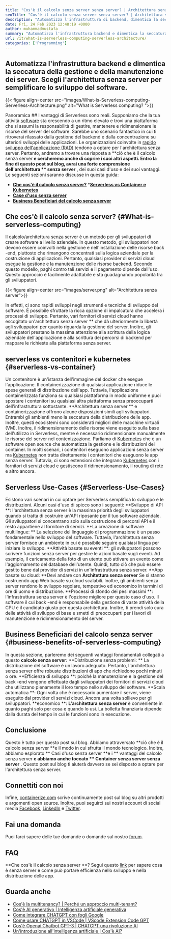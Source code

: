 ```yaml
---
title: "Cos'è il calcolo senza server senza server? | Architettura senza server" 
seoTitle: "Cos'è il calcolo senza server senza server? | Architettura senza server" 
description: "Automatizza l'infrastruttura di backend, dimentica la seccatura della gestione e della manutenzione dei server. Scegli l'architettura senza server per semplificare lo sviluppo del software." 
date: Fri, 24 Feb 2023 12:48:19 +0000
author: muhammadmustafa
summary: "Automatizza l'infrastruttura backend e dimentica la seccatura di Managing & AMP; Mantenimento dei server. Scegli l'architettura senza server per semplificare lo sviluppo del software." 
url: /it/what-is-serverless-computing-serverless-architecture/
categories: ['Programming']
---
```


## Automatizza l'infrastruttura backend e dimentica la seccatura della gestione e della manutenzione dei server. Scegli l'architettura senza server per semplificare lo sviluppo del software.

{{< figure align=center src="images/What-is-Serverless-computing-Serverless-Architecture.png" alt="What is Serverless computing? ">}}


Panoramica ##
I vantaggi di Serverless sono reali. Supponiamo che la tua attività [software][1] sta crescendo a un ritmo elevato e trovi una piattaforma che si assumi la responsabilità di gestire, mantenere e ridimensionare le risorse del server del software. Sarebbe uno scenario fantastico in cui ti ritroverai rilassato dalla gestione del backend e dalla concentrazione su ulteriori sviluppi delle applicazioni. Le organizzazioni coinvolte in [rapido sviluppo dell'applicazione (RAD)][2] tendono a optare per l'architettura senza server. Pertanto, andremo a trovare una risposta a **ciò che è il calcolo senza server  **e cercheremo anche di coprire i suoi altri aspetti. Entro la fine di questo post sul blog, avrai una forte comprensione dell'architettura **  senza server** , dei suoi casi d'uso e dei suoi vantaggi.
Le seguenti sezioni saranno discusse in questa guida:
  * **[Che cos'è il calcolo senza server?][3]**
  *[**Serverless vs Container e Kubernetes** ][4]
  * **[Case d'uso senza server][5]**
  * **[Business Beneficiari del calcolo senza server][6]**

## Che cos'è il calcolo senza server?   {#What-is-serverless-computing}
Il calcolo/architettura senza server è un metodo per gli sviluppatori di creare software a livello aziendale. In questo metodo, gli sviluppatori non devono essere coinvolti nella gestione e nell'installazione delle risorse back -end, piuttosto che rimangono concentrati sulla logica aziendale per la costruzione di applicazioni. Pertanto, qualsiasi provider di servizi cloud esegue la gestione e la manutenzione delle risorse backend. Secondo questo modello, paghi contro tali servizi e il pagamento dipende dall'uso. Questo approccio è facilmente adattabile e sta guadagnando popolarità tra gli sviluppatori.

{{< figure align=center src="images/server.png" alt="Architettura senza server">}}

In effetti, ci sono rapidi sviluppi negli strumenti e tecniche di sviluppo del software. È possibile sfruttare la ricca opzione di impalcatura che accelera i processi di sviluppo. Pertanto, vari fornitori di servizi cloud hanno escogitato un'architettura senza server ** che dà ulteriormente la libertà agli sviluppatori per quanto riguarda la gestione del server. Inoltre, gli sviluppatori prestano la massima attenzione alla scrittura della logica aziendale dell'applicazione e alla scrittura dei percorsi di backend per mappare le richieste alla piattaforma senza server.

## serverless vs contenitori e kubernetes   {#serverless-vs-container}
Un contenitore è un'istanza dell'immagine del docker che esegue l'applicazione. Il containerizzazione di qualsiasi applicazione riduce le spese generali di distribuzione dell'app. Tuttavia, l'applicazione containerizzata funziona su qualsiasi piattaforma in modo uniforme e puoi spostare i contenitori su qualsiasi altra piattaforma senza preoccuparti dell'infrastruttura sottostante.
**Architettura senza server ** e containerizzazione offrono alcune disposizioni simili agli sviluppatori. Entrambi gli ambienti meno la seccatura della distribuzione delle app. Inoltre, questi ecosistemi sono considerati migliori delle macchine virtuali (VM). Inoltre, il ridimensionamento delle risorse viene eseguito sulla base dell'utilizzo in Serverless, mentre è necessario ridimensionare manualmente le risorse del server nel contenizzazione.
Parliamo di [Kubernetes][7] che è un software open source che automatizza la gestione e le distribuzioni dei container. In molti scenari, i contenitori eseguono applicazioni senza server ma [Kubernetes][7] non tratta direttamente i contenitori che eseguono le app senza server. Tuttavia, ci sono estensioni che integrano [Kubernetes][7] con i fornitori di servizi cloud e gestiscono il ridimensionamento, il routing di rete e altro ancora.

## Serverless Use-Cases   {#Serverless-Use-Cases}
Esistono vari scenari in cui optare per Serverless semplifica lo sviluppo e le distribuzioni. Alcuni casi d'uso di spicco sono i seguenti:
**Sviluppo di API **: l'architettura senza server è la massima priorità degli sviluppatori quando si tratta di costruire un'API riposante per il tuo software aziendale. Gli sviluppatori si concentrano solo sulla costruzione di percorsi API e il resto appartiene al fornitore di servizi.
**La creazione di software multilingue: ** La selezione del linguaggio di programmazione è un passo fondamentale nello sviluppo del software. Tuttavia, l'architettura senza server fornisce un ambiente in cui è possibile seguire qualsiasi lingua per iniziare lo sviluppo.
**Attività basate su eventi **: gli sviluppatori possono scrivere funzioni senza server per gestire le azioni basate sugli eventi. Ad esempio, il caricamento della foto di un utente può attivare un evento come l'aggiornamento del database dell'utente. Quindi, tutto ciò che può essere gestito bene dal provider di servizi in un'infrastruttura senza server.
**App basate su cloud: **Devi andare con  **Architettura senza server**   Se si stanno costruendo app Web basate su cloud scalabili. Inoltre, gli ambienti senza server rendono lo sviluppo regolare, tempestivo ed economico in termini di ore di uomo e distribuzione.
**Processi di sfondo dei pesi massimi **: l'infrastruttura senza server è l'opzione migliore per questo caso d'uso. Il software il cui back -end è responsabile della gestione di vaste attività della CPU è il candidato giusto per questa architettura. Inoltre, ti prendi solo cura delle attività di sviluppo di base e smetti di preoccuparti per i lavori di manutenzione e ridimensionamento del server.

## Business Beneficiari del calcolo senza server   {#business-benefits-of-serverless-computing}
In questa sezione, parleremo dei seguenti vantaggi fondamentali collegati a questo **calcolo senza server:** 
**Distribuzione senza problemi: ** La distribuzione del software è un lavoro adeguato. Pertanto, l'architettura senza server offre robuste distribuzioni di app che richiedono pochi minuti o ore.
**Efficienza di sviluppo **: poiché la manutenzione e la gestione del back -end vengono effettuate dagli sviluppatori dei fornitori di servizi cloud che utilizzano pienamente il loro tempo nello sviluppo del software.
**Scala automatica **: Ogni volta che è necessario aumentare il server, viene eseguito dal provider di servizi cloud. Ancora una volta sollievo per gli sviluppatori.
**economico **: **L'architettura senza server**  è conveniente in quanto paghi solo per cosa e quando lo usi. La bolletta finanziaria dipende dalla durata del tempo in cui le funzioni sono in esecuzione.

## Conclusione
Questo è tutto per questo post sul blog. Abbiamo attraversato **ciò che è il calcolo senza server  **e il modo in cui sfrutta il mondo tecnologico. Inoltre, abbiamo esplorato **  Casi d'uso senza server  **e i **  vantaggi del calcolo senza server  **e abbiamo anche toccato **  Container senza server senza server** . Questo post sul blog ti aiuterà davvero se sei disposto a optare per l'architettura senza server.

## Connettiti con noi
Infine, [containerize.com][8] scrive continuamente post sul blog su altri prodotti e argomenti open source. Inoltre, puoi seguirci sui nostri account di social media [Facebook][9], [LinkedIn][10] e [Twitter][11].

## Fai una domanda
Puoi farci sapere delle tue domande o domande sul nostro [forum][12].

## FAQ
**Che cos'è il calcolo senza server **?
Segui questo [link][3] per sapere cosa è senza server e come può portare efficienza nello sviluppo e nella distribuzione delle app.

## Guarda anche
  * [Cos'è la multitenancy? | Perché un approccio multi-tenant?][13]
  * [Cos'è AI generativo | Intelligenza artificiale generativa][14]
  * [Come integrare CHATGPT con fogli Google][15]
  * [Come usare CHATGPT in VSCode | VScode Extension Code GPT][16]
  * [Cos'è Openai Chatbot GPT-3 | CHATGPT una rivoluzione AI][17]
  * [Un'introduzione all'intelligenza artificiale | Cos'è AI?][18]

  
[1]: https://products.containerize.com/
[2]: https://products.containerize.com/rad/
[3]: #What-is-serverless-computing
[4]: #Serverless-vs-Containers
[5]: #Serverless-use-cases
[6]: #Business-benefits-of-Serverless-Computing
[7]: https://products.containerize.com/devops/kubernetes/
[8]: https://www.containerize.com/
[9]: https://web.facebook.com/containerize
[10]: https://www.linkedin.com/company/containerize/
[11]: https://twitter.com/containerize_co
[12]: https://forum.containerize.com/
[13]: https://blog.containerize.com/programming/what-is-multitenancy-why-a-multi-tenant-approach-2/
[14]: https://blog.containerize.com/artificial-intelligence/what-is-generative-ai-generative-artificial-intelligence/
[15]: https://blog.containerize.com/artificial-intelligence/integrate-chatgpt-with-google-sheets/
[16]: https://blog.containerize.com/artificial-intelligence/how-to-use-chatgpt-in-vscode-the-vscode-extension-codegpt/
[17]: https://blog.containerize.com/artificial-intelligence/what-is-openai-chatbot-gpt-3-chatgpt-an-ai-revolution/
[18]: https://blog.containerize.com/artificial-intelligence/an-introduction-to-artificial-intelligence-what-is-ai/
